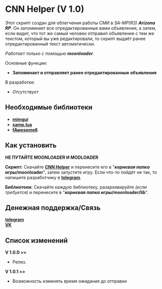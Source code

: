 # CNN Helper (V 1.0)

Этот скрипт создан для облегчения работы СМИ в _SA-MP(R3) **Arizona RP**_. Он запоминает все отредактированные вами объявления, а затем, если видит, что тот же самый человек отправил объявление с тем же текстом, который вы уже редактировали, то скрипт выдаёт ранее отредактированный текст автоматически.

_Работает только с помощью **moonloader**_.

Основные функции:
 - **Запоминает и отправляет ранее отредактированные объявления**

В разработке:
 - *Отсутствует*

## Необходимые библиотеки

 - **[mimgui](https://github.com/THE-FYP/mimgui/releases/download/v1.7.0/mimgui-v1.7.0.zip)**
 - **[samp.lua](https://github.com/THE-FYP/SAMP.Lua/releases/download/v2.3.0/samp-lua-v2.3.0.zip)**
 - **[fAwesome6](https://cdn.discordapp.com/attachments/1038436016954036254/1038436037279617024/fAwesome6.lua)**

## Как установить

**НЕ ПУТАЙТЕ MOONLOADER И MODLOADER**

**Скрипт:**
 Скачайте **[CNN Helper](CNN_Helper.lua)** и перенесите его в "**_корневая папка игры_/moonloader**", затем запустите игру. Если что-то пойдёт не так, то напишите разработчику в [**telegram**](https://t.me/SosuPercocet).

**Библиотеки:**
 Скачайте каждую библиотеку, разархивируйте _(если требуется)_ и перенесите в "**_корневая папка игры_/moonloader/lib**".

## Денежная поддержка/Связь

[**telegram**](https://t.me/SosuPercocet)  
[**VK**](https://vk.com/revavi)

## Список изменений

**V 1.0.0 >>**
  - Релиз.

**V 1.0.1 >>**
 - Возможность изменять время ожидания до отправки

